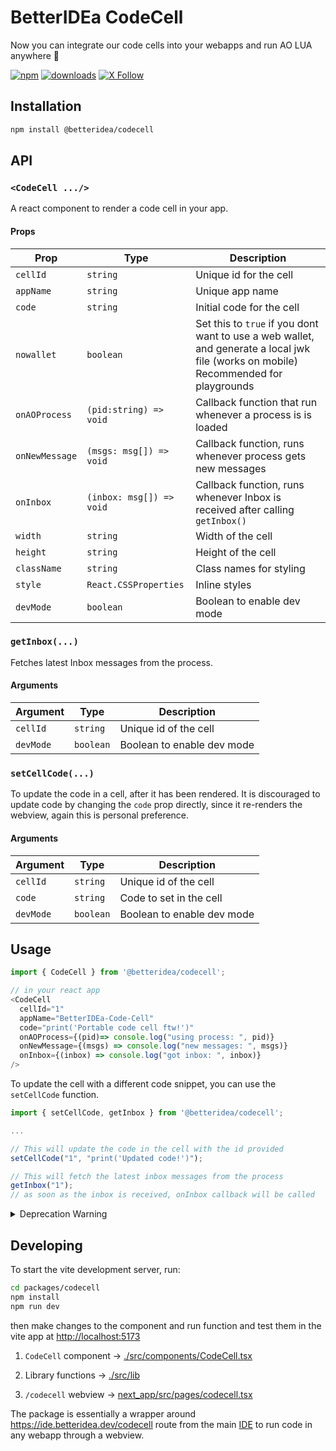 # BetterIDEa CodeCell

Now you can integrate our code cells into your webapps and run AO LUA anywhere 🎉

[![npm](https://img.shields.io/badge/@betteridea/codecell-npm-red)](https://www.npmjs.com/package/@betteridea/codecell)
[![downloads](https://img.shields.io/npm/dt/@betteridea/codecell?color=red)](https://www.npmjs.com/package/@betteridea/codecell)
[![X Follow](https://img.shields.io/twitter/follow/betteridea_dev)](https://twitter.com/betteridea_dev)


## Installation

```bash
npm install @betteridea/codecell
```

## API

### `<CodeCell .../>`

A react component to render a code cell in your app.

#### Props

| Prop           | Type                     | Description                                                                                                                          |
| -------------- | ------------------------ | ------------------------------------------------------------------------------------------------------------------------------------ |
| `cellId`       | `string`                 | Unique id for the cell                                                                                                               |
| `appName`      | `string`                 | Unique app name                                                                                                                      |
| `code`         | `string`                 | Initial code for the cell                                                                                                            |
| `nowallet`     | `boolean`                | Set this to `true` if you dont want to use a web wallet, and generate a local jwk file (works on mobile) Recommended for playgrounds |
| `onAOProcess`  | `(pid:string) => void`   | Callback function that run whenever a process is is loaded                                                                           |
| `onNewMessage` | `(msgs: msg[]) => void`  | Callback function, runs whenever process gets new messages                                                                           |
| `onInbox`      | `(inbox: msg[]) => void` | Callback function, runs whenever Inbox is received after calling `getInbox()`                                                        |
| `width`        | `string`                 | Width of the cell                                                                                                                    |
| `height`       | `string`                 | Height of the cell                                                                                                                   |
| `className`    | `string`                 | Class names for styling                                                                                                              |
| `style`        | `React.CSSProperties`    | Inline styles                                                                                                                        |
| `devMode`      | `boolean`                | Boolean to enable dev mode                                                                                                           |


### `getInbox(...)`

Fetches latest Inbox messages from the process.

#### Arguments

| Argument  | Type      | Description                |
| --------- | --------- | -------------------------- |
| `cellId`  | `string`  | Unique id of the cell      |
| `devMode` | `boolean` | Boolean to enable dev mode |

### `setCellCode(...)`

To update the code in a cell, after it has been rendered.
It is discouraged to update code by changing the `code` prop directly, since it re-renders the webview, again this is personal preference.

#### Arguments

| Argument  | Type      | Description                |
| --------- | --------- | -------------------------- |
| `cellId`  | `string`  | Unique id of the cell      |
| `code`    | `string`  | Code to set in the cell    |
| `devMode` | `boolean` | Boolean to enable dev mode |


## Usage

```javascript
import { CodeCell } from '@betteridea/codecell';

// in your react app
<CodeCell
  cellId="1"
  appName="BetterIDEa-Code-Cell"
  code="print('Portable code cell ftw!')"
  onAOProcess={(pid)=> console.log("using process: ", pid)}
  onNewMessage={(msgs) => console.log("new messages: ", msgs)}
  onInbox={(inbox) => console.log("got inbox: ", inbox)}
/>
```

To update the cell with a different code snippet, you can use the `setCellCode` function.

```javascript
import { setCellCode, getInbox } from '@betteridea/codecell';

...

// This will update the code in the cell with the id provided
setCellCode("1", "print('Updated code!')");

// This will fetch the latest inbox messages from the process
getInbox("1");
// as soon as the inbox is received, onInbox callback will be called
```

<details>
<summary>Deprecation Warning</summary>

**runCell() function has been deprecated due to security reasons, since it might be possible anyone can run some mischevious code in your process without you knowing.**

### ~~`runCell(...)`~~ (deprecated due to security reasons)

~~To run the code in a cell, after it has been rendered (optional, since the cell already has a run button)~~

#### ~~Arguments~~

- ~~`cellId` - Unique id of the cell to run~~
- ~~`devMode` - Boolean to enable dev mode~~

```javascript
import { runCell } from '@betteridea/codecell';

...

// This will run whatever code is typed in the cell with the id provided
runCell("1");
```

</details>


## Developing

To start the vite development server, run:

```bash
cd packages/codecell
npm install
npm run dev
```

then make changes to the component and run function and test them in the vite app at [http://localhost:5173](http://localhost:5173)

1. `CodeCell` component -> [./src/components/CodeCell.tsx](https://github.com/betteridea-dev/codecell/blob/main/src/components/codecell.tsx)

2. Library functions -> [./src/lib](https://github.com/betteridea-dev/codecell/tree/main/src/lib)

3. `/codecell` webview -> [next_app/src/pages/codecell.tsx](https://github.com/betteridea-dev/ide/blob/main/next_app/src/pages/codecell.tsx)

The package is essentially a wrapper around https://ide.betteridea.dev/codecell route from the main [IDE](https://ide.betteridea.dev) to run code in any webapp through a webview.
